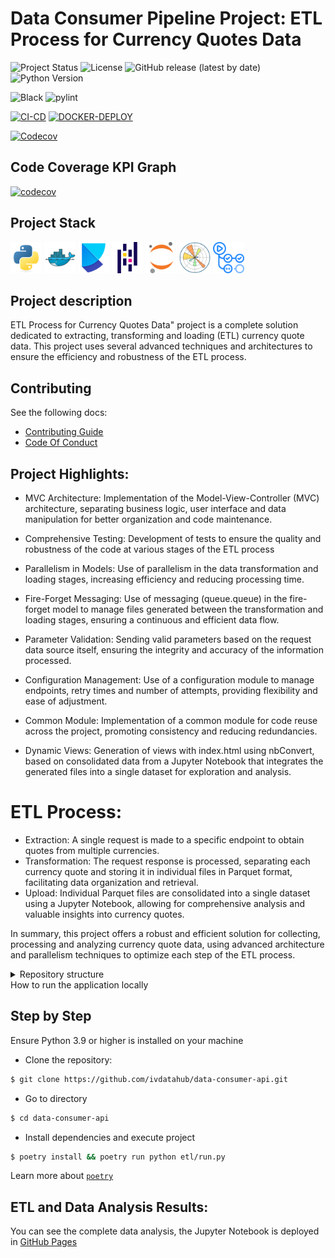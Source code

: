 # Data Consumer Pipeline Project: ETL Process for Currency Quotes Data

![Project Status](https://img.shields.io/badge/status-done-brightgreen?style=for-the-badge&logo=github)
![License](https://img.shields.io/badge/license-MIT-blue?style=for-the-badge&logo=mit)
![GitHub release (latest by date)](https://img.shields.io/github/v/release/ivdatahub/data-consumer-api?style=for-the-badge&logo=github)
![Python Version](https://img.shields.io/badge/python-3.9-blue?style=for-the-badge&logo=python)

![Black](https://img.shields.io/badge/code%20style-black-000000.svg?style=for-the-badge&logo=python)
![pylint](https://img.shields.io/badge/pylint-10.00-green?style=for-the-badge&logo=python)

[![CI-CD](https://img.shields.io/github/actions/workflow/status/ivdatahub/data-consumer-api/CI-CD.yaml?&style=for-the-badge&logo=githubactions&cacheSeconds=60&label=CI-CD)](https://github.com/ivdatahub/data-consumer-api/actions/workflows/CI-CD.yml)
[![DOCKER-DEPLOY](https://img.shields.io/github/actions/workflow/status/ivdatahub/data-consumer-api/deploy-image.yml?&style=for-the-badge&logo=githubactions&cacheSeconds=60&label=DOCKER-DEPLOY)](https://github.com/ivdatahub/data-consumer-api/actions/workflows/deploy-image.yml)

[![Codecov](https://img.shields.io/codecov/c/github/ivdatahub/data-consumer-api?style=for-the-badge&logo=codecov)](https://app.codecov.io/gh/ivdatahub/data-consumer-api)

## Code Coverage KPI Graph

[![codecov](https://codecov.io/gh/ivdatahub/data-consumer-api/graphs/sunburst.svg?token=GEGNHFM6PS)](https://codecov.io/gh/ivdatahub/data-consumer-api)

## Project Stack

<img src="https://github.com/devicons/devicon/blob/master/icons/python/python-original.svg" Alt="Python" width="50" height="50"> <img src="https://github.com/devicons/devicon/blob/master/icons/docker/docker-original.svg" Alt="Docker" width="50" height="50"> <img src="https://github.com/devicons/devicon/blob/master/icons/poetry/poetry-original.svg" Alt="Poetry" width="50" height="50"> <img src="https://github.com/devicons/devicon/blob/master/icons/pandas/pandas-original.svg" Alt="Pandas" width="50" height="50"> <img src="https://github.com/devicons/devicon/blob/master/icons/jupyter/jupyter-original.svg" Alt="Jupyter" width="50" height="50"> <img src="https://github.com/devicons/devicon/blob/master/icons/matplotlib/matplotlib-original.svg" Alt="Matplotlib" width="50" height="50"> <img src="https://github.com/devicons/devicon/blob/master/icons/githubactions/githubactions-original.svg" Alt="GitHub Actions" width="50" height="50">

## Project description

ETL Process for Currency Quotes Data" project is a complete solution dedicated to extracting, transforming and loading (ETL) currency quote data. This project uses several advanced techniques and architectures to ensure the efficiency and robustness of the ETL process.

## Contributing

See the following docs:

- [Contributing Guide](https://github.com/ivdatahub/data-consumer-api/blob/main/CONTRIBUTING.md)
- [Code Of Conduct](https://github.com/ivdatahub/data-consumer-api/blob/main/CODE_OF_CONDUCT.md)

## Project Highlights:

- MVC Architecture: Implementation of the Model-View-Controller (MVC) architecture, separating business logic, user interface and data manipulation for better organization and code maintenance.

- Comprehensive Testing: Development of tests to ensure the quality and robustness of the code at various stages of the ETL process

- Parallelism in Models: Use of parallelism in the data transformation and loading stages, increasing efficiency and reducing processing time.

- Fire-Forget Messaging: Use of messaging (queue.queue) in the fire-forget model to manage files generated between the transformation and loading stages, ensuring a continuous and efficient data flow.

- Parameter Validation: Sending valid parameters based on the request data source itself, ensuring the integrity and accuracy of the information processed.

- Configuration Management: Use of a configuration module to manage endpoints, retry times and number of attempts, providing flexibility and ease of adjustment.

- Common Module: Implementation of a common module for code reuse across the project, promoting consistency and reducing redundancies.

- Dynamic Views: Generation of views with index.html using nbConvert, based on consolidated data from a Jupyter Notebook that integrates the generated files into a single dataset for exploration and analysis.

# ETL Process:

- Extraction: A single request is made to a specific endpoint to obtain quotes from multiple currencies.
- Transformation: The request response is processed, separating each currency quote and storing it in individual files in Parquet format, facilitating data organization and retrieval.
- Upload: Individual Parquet files are consolidated into a single dataset using a Jupyter Notebook, allowing for comprehensive analysis and valuable insights into currency quotes.

In summary, this project offers a robust and efficient solution for collecting, processing and analyzing currency quote data, using advanced architecture and parallelism techniques to optimize each step of the ETL process.

 <details>
 <summary>Repository structure</summary>

- [`data/`](https://github.com/ivdatahub/data-consumer-api/tree/main/data): Stores raw data in Parquet format.
  - ETH-EUR-1713658884.parquet: Example: Raw data for ETH-EUR quotes. file_name = symbol + extraction unix timestamp
- [`notebooks/`](https://github.com/ivdatahub/data-consumer-api/tree/main/notebooks): Contains the `data_explorer.ipynb` notebook for data exploration.
- [`etl/`](https://github.com/ivdatahub/data-consumer-api/tree/main/etl): Contains the project's source code.
  - [`run.py`](https://github.com/ivdatahub/data-consumer-api/blob/main/etl/run.py): Entrypoint of the application
- [`common/`](https://github.com/ivdatahub/data-consumer-api/tree/main/etl/common): Library for code reuse and standardization.
  - [`utils/`](https://github.com/ivdatahub/data-consumer-api/tree/main/etl/utils)
    - [`logs.py`](https://github.com/ivdatahub/data-consumer-api/blob/main/etl/utils/logs.py): Package for log management.
  - [`common.py`](https://github.com/ivdatahub/data-consumer-api/blob/main/etl/utils/common.py): Package for common code tasks like output directory retrieval or default timestamp.
  - [`logs/`](https://github.com/ivdatahub/data-consumer-api/tree/main/etl/common/logs): For storing debug logs.
- [`controller/`](https://github.com/ivdatahub/data-consumer-api/tree/main/etl/controller)
  - [`pipeline.py`](https://github.com/ivdatahub/data-consumer-api/blob/main/etl/controller/pipeline.py): Receives data extraction requests and orchestrates ETL models .
- [`models/`](https://github.com/ivdatahub/data-consumer-api/tree/main/etl/models):
  - [`extract/`](https://github.com/ivdatahub/data-consumer-api/tree/main/etl/models/extract)
    - [`api_data_extractor.py`](https://github.com/ivdatahub/data-consumer-api/blob/main/etl/models/extract/api_data_extractor.py): Receives the parameters from the controller, sends the request and returns in JSON.
  - [`transform/`](https://github.com/ivdatahub/data-consumer-api/tree/main/etl/models/transform)
    - [`publisher.py`](https://github.com/ivdatahub/data-consumer-api/blob/main/etl/models/transform/publisher.py): Receives the JSON from the extractor, separates the dictionary by currency and publishes each of them to a queue to be processed individually.
  - [`load/`](https://github.com/ivdatahub/data-consumer-api/tree/main/etl/models/load)
    - [`parquet_loader.py`](https://github.com/ivdatahub/data-consumer-api/blob/main/etl/models/load/parquet_loader.py): In a separate thread, receive a new dictionary from queue that the transformer is publishing and generates .parquet files in the default directory.
- [`views/`](https://github.com/ivdatahub/data-consumer-api/tree/main/etl/views): For storing data analysis and visualization.

</details>

 <summary>How to run the application locally</summary>

## Step by Step

Ensure Python 3.9 or higher is installed on your machine

- Clone the repository:

```sh
$ git clone https://github.com/ivdatahub/data-consumer-api.git
```

- Go to directory

```sh
$ cd data-consumer-api
```

- Install dependencies and execute project

```sh
$ poetry install && poetry run python etl/run.py
```

Learn more about [`poetry`](https://python-poetry.org/)

## ETL and Data Analysis Results:

You can see the complete data analysis, the Jupyter Notebook is deployed in [GitHub Pages](https://ivdatahub.github.io/data-consumer-api/)
